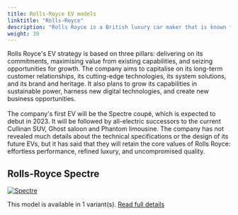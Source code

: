 ```yaml
---
title: Rolls-Royce EV models
linktitle: "Rolls-Royce"
description: "Rolls Royce is a British luxury car maker that is known for its high-end vehicles and bespoke craftsmanship. The company has recently announced that it will go all-electric by 2030, following the trend of other automakers that are committed to the decarbonisation of the transport sector. "
weight: 30
---
```

Rolls Royce's EV strategy is based on three pillars: delivering on its commitments, maximising value from existing capabilities, and seizing opportunities for growth. The company aims to capitalise on its long-term customer relationships, its cutting-edge technologies, its system solutions, and its brand and heritage. It also plans to grow its capabilities in sustainable power, harness new digital technologies, and create new business opportunities.        <br /><br />The company's first EV will be the Spectre coupé, which is expected to debut in 2023. It will be followed by all-electric successors to the current Cullinan SUV, Ghost saloon and Phantom limousine. The company has not revealed much details about the technical specifications or the design of its future EVs, but it has said that they will retain the core values of Rolls Royce: effortless performance, refined luxury, and uncompromised quality.


## Rolls-Royce Spectre

<a href="spectre"><img src="https://media.evkx.net/multimedia/models/rolls-royce/spectre/spectre/main_1_st.jpg" class="img-fluid" alt="Spectre" ></a>

This model is available in 1 variant(s). 
[Read full details](spectre/)
